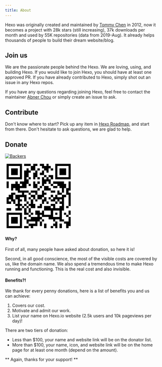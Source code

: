 ```yaml
---
title: About
---
```


Hexo was originally created and maintained by [Tommy Chen](https://github.com/tommy351) in 2012, now it becomes a project with 28k stars (still increasing), 37k downloads per month and used by 55K repositories (data from 2019-Aug). It already helps thousands of people to build their dream website/blog.

## Join us

We are the passionate people behind the Hexo. We are loving, using, and building Hexo. If you would like to join Hexo, you should have at least one approved PR. If you have already contributed to Hexo, simply shot out an issue in any Hexo repos.

If you have any questions regarding joining Hexo, feel free to contact the maintainer [Abner Chou](https://github.com/NoahDragon) or simply create an issue to ask.

## Contribute

Don't know where to start? Pick up any item in [Hexo Roadmap](https://github.com/hexojs/hexo/issues/2492), and start from there. Don't hesitate to ask questions, we are glad to help.

## Donate

[![Backers](https://opencollective.com/hexo/tiers/backers.svg?avatarHeight=60&width=600)](https://opencollective.com/hexo)

[![QR Code](bitcoin_qr.png)](bitcoin:3M9wCDjRCSkj2ecwuZc3ReJETWRow43UYg)

#### Why?

First of all, many people have asked about donation, so here it is!

Second, in all good conscience, the most of the visible costs are covered by us, like the domain name. We also spend a tremendous time to make Hexo running and functioning. This is the real cost and also invisible.

#### Benefits?!

We thank for every penny donations, here is a list of benefits you and us can achieve:

1. Covers our cost.
2. Motivate and admit our work.
3. List your name on Hexo.io website (2.5k users and 10k pageviews per day)!

There are two tiers of donation:
  * Less than $100, your name and website link will be on the donator list.
  * More than $100, your name, icon, and website link will be on the home page for at least one month (depend on the amount).

** Again, thanks for your support! **
